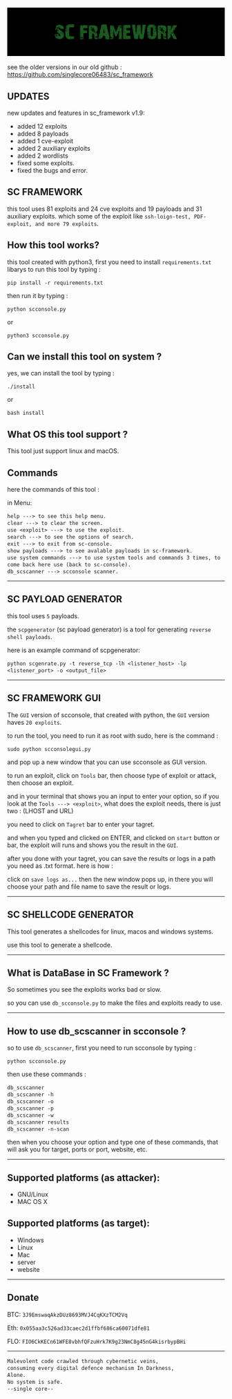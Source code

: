 ![SC Framework Banner](images/scbanner.jpg)

see the older versions in our old github : https://github.com/singlecore06483/sc_framework

UPDATES
-

new updates and features in sc_framework v1.9:

- added 12 exploits
- added 8 payloads
- added 1 cve-exploit
- added 2 auxiliary exploits
- added 2 wordlists
- fixed some exploits.
- fixed the bugs and error.


SC FRAMEWORK
-

this tool uses 81 exploits and 24 cve exploits and 19 payloads and 31 auxiliary exploits.
which some of the exploit like `ssh-loign-test, PDF-exploit, and more 79 exploits`.

How this tool works?
-

this tool created with python3, first you need to install `requirements.txt` libarys to run this tool
by typing :

```
pip install -r requirements.txt
```

then run it by typing :

```
python scconsole.py
```
or
```
python3 scconsole.py
```

Can we install this tool on system ?
-

yes, we can install the tool by typing :

```
./install
```
or
```
bash install
```

What OS this tool support ?
-

This tool just support linux and macOS.

Commands
-

here the commands of this tool :

in Menu:
```
help ---> to see this help menu.
clear ---> to clear the screen.
use <exploit> ---> to use the exploit.
search ---> to see the options of search.
exit ---> to exit from sc-console.
show payloads ---> to see avalable payloads in sc-framework.
use system commands ---> to use system tools and commands 3 times, to come back here use (back to sc-console).
db_scscanner ---> scconsole scanner.
```

-------------------------------------------------------------------------

SC PAYLOAD GENERATOR
-

this tool uses `5` payloads.

the `scpgenerator` (sc payload generator) is a tool for generating `reverse shell payloads`.

here is an example command of scpgenerator:

```
python scgenrate.py -t reverse_tcp -lh <listener_host> -lp <listener_port> -o <output_file>
```


-------------------------------------------------------------------------

SC FRAMEWORK GUI
-


The `GUI` version of scconsole, that created with python, the `GUI` version haves `20 exploits`.

to run the tool, you need to run it as root with sudo, here is the command :

```
sudo python scconsolegui.py
```

and pop up a new window that you can use scconsole as GUI version.

to run an exploit, click on `Tools` bar, then choose type of exploit or attack, then choose an exploit.

and in your terminal that shows you an input to enter your option, so if you look at the `Tools ---> <exploit>`, what does the exploit needs, there is just two : (LHOST and URL)

you need to click on `Tagret` bar to enter your tagret.

and when you typed and clicked on ENTER, and clicked on `start` button or bar, the exploit will runs and shows you the result in the `GUI`.

after you done with your tagret, you can save the results or logs in a path you need as .txt format. here is how :

click on `save logs as...` then the new window pops up, in there you will choose your path and file name to save the result or logs.

-------------------------------------------------------------------------

SC SHELLCODE GENERATOR
-

This tool generates a shellcodes for linux, macos and windows systems.

use this tool to generate a shellcode.

-------------------------------------------------------------------------

What is DataBase in SC Framework ?
-
So sometimes you see the exploits works bad or slow.

so you can use `db_scconsole.py` to make the files and exploits ready to use.

-------------------------------------------------------------------------

How to use db_scscanner in scconsole ?
-

so to use `db_scscanner`, first you need to run scconsole by typing : 

```
python scconsole.py
```

then use these commands : 

```
db_scscanner
db_scscanner -h
db_scscanner -o
db_scscanner -p
db_scscanner -w
db_scscanner results
db_scscanner -n-scan
```

then when you choose your option and type one of these commands, that will ask you for target, ports or port, website, etc.

-------------------------------------------------------------------------

Supported platforms (as attacker):
-

- GNU/Linux
- MAC OS X


Supported platforms (as target):
-

- Windows
- Linux
- Mac
- server
- website

-------------------------------------------------------------------------


Donate
-

BTC: `3J9EmswaqAkzDUz8693MVJ4CqKXzTCM2Vq`

Eth: `0x055aa3c526ad33caec2d1ffbf686ca60071dfe81`

FLO: `FIO6CkKECn61WFE8vbhfQFzuHrk7K9g23NmC8g45nG4kisrbypBHi`


--------------------------------------------------------------------------


```
Malevolent code crawled through cybernetic veins,
consuming every digital defence mechanism In Darkness,
Alone.
No system is safe.
--single core--
```

